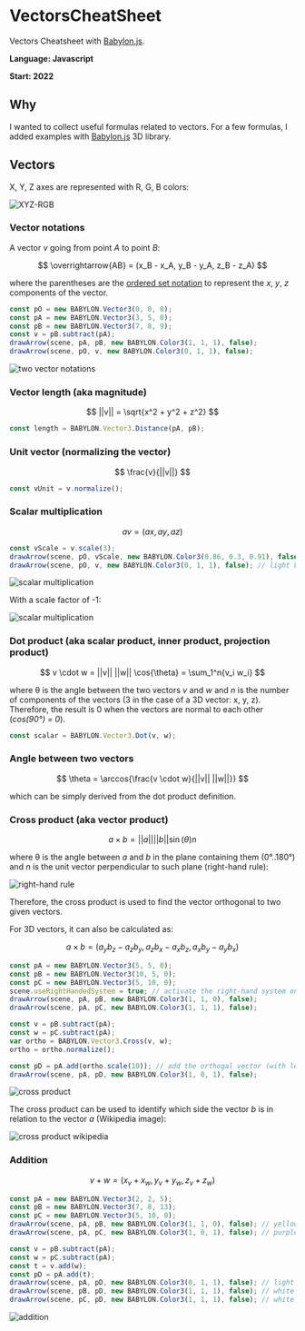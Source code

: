 # VectorsCheatSheet
Vectors Cheatsheet with [Babylon.js](https://www.babylonjs.com/).

**Language: Javascript**

**Start: 2022**

## Why
I wanted to collect useful formulas related to vectors. For a few formulas, I added examples with [Babylon.js](https://www.babylonjs.com/) 3D library.

## Vectors

X, Y, Z axes are represented with R, G, B colors:

![XYZ-RGB](/images/xyzrgb.jpg)

### Vector notations

A vector _v_ going from point _A_ to point _B_:

$$ \overrightarrow{AB} = (x_B - x_A, y_B - y_A, z_B - z_A) $$

where the parentheses are the [ordered set notation](https://en.wikipedia.org/wiki/Vector_notation#Ordered_set_notation) to represent the _x_, _y_, _z_ components of the vector.

```javascript
const pO = new BABYLON.Vector3(0, 0, 0);
const pA = new BABYLON.Vector3(3, 5, 0);
const pB = new BABYLON.Vector3(7, 8, 9);
const v = pB.subtract(pA);
drawArrow(scene, pA, pB, new BABYLON.Color3(1, 1, 1), false);
drawArrow(scene, pO, v, new BABYLON.Color3(0, 1, 1), false);
```

![two vector notations](/images/vector_notation.jpg)

### Vector length (aka magnitude)

$$ ||v|| = \sqrt{x^2 + y^2 + z^2} $$ 

```javascript
const length = BABYLON.Vector3.Distance(pA, pB);
```

### Unit vector (normalizing the vector)

$$ \frac{v}{||v||} $$ 

```javascript
const vUnit = v.normalize();
```
### Scalar multiplication

$$ av = (ax, ay, az) $$ 

```javascript
const vScale = v.scale(3);
drawArrow(scene, pO, vScale, new BABYLON.Color3(0.86, 0.3, 0.91), false); // purple
drawArrow(scene, pO, v, new BABYLON.Color3(0, 1, 1), false); // light blue
```

![scalar multiplication](/images/scalar_mult.jpg)

With a scale factor of -1:

![scalar multiplication](/images/scalar_mult_min1.jpg)

### Dot product (aka scalar product, inner product, projection product)

$$ v \cdot w = ||v|| ||w|| \cos{\theta} = \sum_1^n{v_i w_i}  $$

where &theta; is the angle between the two vectors _v_ and _w_ and _n_ is the number of components of the vectors (3 in the case of a 3D vector: x, y, z). Therefore, the result is 0 when the vectors are normal to each other (_cos(90°) = 0_).

```javascript
const scalar = BABYLON.Vector3.Dot(v, w);
```

### Angle between two vectors

$$ \theta = \arccos{\frac{v \cdot w}{||v|| ||w||}} $$

which can be simply derived from the dot product definition.

### Cross product (aka vector product)

$$ a \times b = ||a|| ||b|| \sin(\theta) n $$

where &theta; is the angle between _a_ and _b_ in the plane containing them (0°..180°) and _n_ is the unit vector perpendicular to such plane (right-hand rule):

![right-hand rule](/images/right_hand.jpg)

Therefore, the cross product is used to find the vector orthogonal to two given vectors.

For 3D vectors, it can also be calculated as:

$$ a \times b = (a_y b_z - a_z b_y, a_z b_x - a_x b_z, a_x b_y - a_y b_x) $$

```javascript
const pA = new BABYLON.Vector3(5, 5, 0);
const pB = new BABYLON.Vector3(10, 5, 0);
const pC = new BABYLON.Vector3(5, 10, 0);
scene.useRightHandedSystem = true; // activate the right-hand system on the 3D scene
drawArrow(scene, pA, pB, new BABYLON.Color3(1, 1, 0), false);
drawArrow(scene, pA, pC, new BABYLON.Color3(1, 1, 1), false);

const v = pB.subtract(pA);
const w = pC.subtract(pA);
var ortho = BABYLON.Vector3.Cross(v, w);
ortho = ortho.normalize();

const pD = pA.add(ortho.scale(10)); // add the orthogal vector (with length 10) to pA to obtain the second point
drawArrow(scene, pA, pD, new BABYLON.Color3(1, 0, 1), false);
```

![cross product](/images/cross_product.jpg)

The cross product can be used to identify which side the vector _b_ is in relation to the vector _a_ (Wikipedia image):  

![cross product wikipedia](/images/cross_product_wiki.gif)

### Addition

$$ v + w = (x_v + x_w, y_v + y_w, z_v + z_w) $$

```javascript
const pA = new BABYLON.Vector3(2, 2, 5);
const pB = new BABYLON.Vector3(7, 8, 13);
const pC = new BABYLON.Vector3(5, 10, 0);
drawArrow(scene, pA, pB, new BABYLON.Color3(1, 1, 0), false); // yellow
drawArrow(scene, pA, pC, new BABYLON.Color3(1, 0, 1), false); // purple

const v = pB.subtract(pA);
const w = pC.subtract(pA);
const t = v.add(w);
const pD = pA.add(t);
drawArrow(scene, pA, pD, new BABYLON.Color3(0, 1, 1), false); // light blue
drawArrow(scene, pB, pD, new BABYLON.Color3(1, 1, 1), false); // white
drawArrow(scene, pC, pD, new BABYLON.Color3(1, 1, 1), false); // white
```

![addition](/images/addition.jpg)